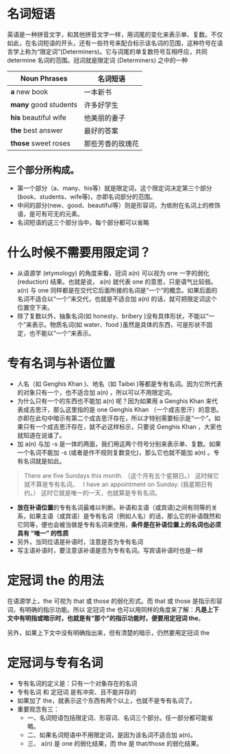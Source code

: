# 名词短语
英语是一种拼音文字，和其他拼音文字一样，用词尾的变化来表示单、复数。不仅如此，在名词短语的开头，还有一些符号来配合标示该名词的范围，这种符号在语言学上称为“限定词”(Determiners)。它与词尾的单复数符号互相呼应，共同 determine 名词的范围。冠词就是限定词 (Determiners) 之中的一种

|Noun Phrases|名词短语|
|---|---|
|**a** new book	|一本新书 |
|**many** good students	| 许多好学生 |
|**his** beautiful wife	| 他美丽的妻子 |
|**the** best answer | 最好的答案 |
|**those** sweet roses | 那些芳香的玫瑰花 |

## 三个部分所构成。
- 第一个部分（a、many、his等）就是限定词，这个限定词决定第三个部分(book、students、wife等)，亦即名词部分的范围。
- 中间的部分(new、good、beautiful等）则是形容词，为依附在名词上的修饰语，是可有可无的元素。
- 名词短语的这三个部分当中，每个部分都可以省略

# 什么时候不需要用限定词？
- 从语源学 (etymology) 的角度来看，冠词 a(n) 可以视为 one 一字的弱化 (reduction) 结果。也就是说， a(n) 就代表 one 的意思，只是语气比较弱。a(n) 与 one 同样都是在交代它后面所接的名词是“一个”的概念。如果后面的名词不适合以“一个”来交代，也就是不适合加 a(n) 的话，就可把限定词这个位置空下来。
- 除了复数以外，抽象名词(如 honesty、bribery )没有具体形状，不能以“一个”来表示。物质名词(如 water、food )虽然是具体的东西，可是形状不固定，也不能以“一个”来表示。

# 专有名词与补语位置
- 人名（如 Genghis Khan )、地名（如 Taibei )等都是专有名词。因为它所代表的对象只有一个，也不适合加 a(n) ，所以可以不用限定词。
- 为什么只有一个的东西也不能加 a(n) 呢？因为如果用 a Genghis Khan 来代表成吉思汗，那么这里指的是 one Genghis Khan （一个成吉思汗）的意思。亦即在此句中暗示有第二个成吉思汗存在，所以才特别需要标示是“一个”。如果只有一个成吉思汗存在，就不必这样标示，只要说 Genghis Khan ，大家也就知道在说谁了。
- 加 a(n) 与加 -s 是一体的两面，我们用这两个符号分别来表示单、复数。如果一个名词不能加 -s (或者是作不规则复数变化)，那么它也就不能加 a(n) 。专有名词就是如此。
> There are five Sundays this month.
（这个月有五个星期日。）
这时候它就不算是专有名词。
 &nbsp;
I have an appointment on Sunday.
(我星期日有约。）
这时它就是唯一的一天，也就算是专有名词。


- **放在补语位置**的专有名词最难以判断。补语和主语（或宾语)之间有同等的关系，如果主语（或宾语）是专有名词（例如人名）的话，那么它的补语既然和它同等，便也会被当做是专有名词来使用，**条件是在补语位置上的名词也必须具有 “唯一” 的性质**
- 另外，当同位语是补语时，注意是否为专有名词
- 写主语补语时，要注意该补语是否为专有名词。写宾语补语时也是一样

# 定冠词 the 的用法
在语源学上，the 可视为 that 或 those 的弱化形式。而 that 或 those 是指示形容词，有明确的指示功能。所以 定冠词 the 也可以用同样的角度来了解：**凡是上下文中有明指或暗示时，也就是有“那个”的指示功能时，便要用定冠词 the**。

另外，如果上下文中没有明确指出来，但有清楚的暗示，仍然要用定冠词 the



# 定冠词与专有名词
- 专有名词的定义是：只有一个对象存在的名词
- 专有名词 和 定冠词 是有冲突、且不能并存的
- 如果加了 the，就表示这个东西有两个以上，也就不是专有名词了。
- 重要观念有三：
  * 一、名词短语包括限定词、形容词、名词三个部分。任一部分都可能省略。
  * 二、如果名词短语中不用限定词，是因为该名词不适合加 a(n)。
  * 三、 a(n) 是 one 的弱化结果，而 the 是 that/those 的弱化结果。
